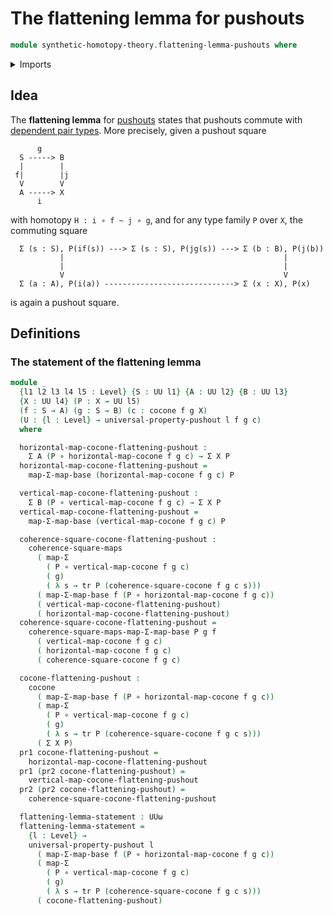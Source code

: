 # The flattening lemma for pushouts

```agda
module synthetic-homotopy-theory.flattening-lemma-pushouts where
```

<details><summary>Imports</summary>

```agda
open import foundation.commuting-squares-of-maps
open import foundation.dependent-pair-types
open import foundation.function-types
open import foundation.functoriality-dependent-pair-types
open import foundation.transport
open import foundation.universe-levels

open import synthetic-homotopy-theory.cocones-under-spans
open import synthetic-homotopy-theory.universal-property-pushouts
```

</details>

## Idea

The **flattening lemma** for [pushouts](synthetic-homotopy-theory.pushouts.md) states that pushouts commute with [dependent pair types](foundation-core.dependent-pair-types.md). More precisely, given a pushout square

```text
      g
  S -----> B
  |        |
 f|        |j
  V        V
  A -----> X
      i
```

with homotopy `H : i ∘ f ~ j ∘ g`, and for any type family `P` over `X`, the commuting square

```text
  Σ (s : S), P(if(s)) ---> Σ (s : S), P(jg(s)) ---> Σ (b : B), P(j(b))
           |                                                 |
           |                                                 |
           V                                                 V
  Σ (a : A), P(i(a)) -----------------------------> Σ (x : X), P(x)
```

is again a pushout square.

## Definitions

### The statement of the flattening lemma

```agda
module _
  {l1 l2 l3 l4 l5 : Level} {S : UU l1} {A : UU l2} {B : UU l3}
  {X : UU l4} (P : X → UU l5)
  (f : S → A) (g : S → B) (c : cocone f g X)
  (U : {l : Level} → universal-property-pushout l f g c)
  where

  horizontal-map-cocone-flattening-pushout :
    Σ A (P ∘ horizontal-map-cocone f g c) → Σ X P
  horizontal-map-cocone-flattening-pushout =
    map-Σ-map-base (horizontal-map-cocone f g c) P

  vertical-map-cocone-flattening-pushout :
    Σ B (P ∘ vertical-map-cocone f g c) → Σ X P
  vertical-map-cocone-flattening-pushout =
    map-Σ-map-base (vertical-map-cocone f g c) P

  coherence-square-cocone-flattening-pushout :
    coherence-square-maps
      ( map-Σ
        ( P ∘ vertical-map-cocone f g c)
        ( g)
        ( λ s → tr P (coherence-square-cocone f g c s)))
      ( map-Σ-map-base f (P ∘ horizontal-map-cocone f g c))
      ( vertical-map-cocone-flattening-pushout)
      ( horizontal-map-cocone-flattening-pushout)
  coherence-square-cocone-flattening-pushout =
    coherence-square-maps-map-Σ-map-base P g f
      ( vertical-map-cocone f g c)
      ( horizontal-map-cocone f g c)
      ( coherence-square-cocone f g c)

  cocone-flattening-pushout :
    cocone
      ( map-Σ-map-base f (P ∘ horizontal-map-cocone f g c))
      ( map-Σ
        ( P ∘ vertical-map-cocone f g c)
        ( g)
        ( λ s → tr P (coherence-square-cocone f g c s)))
      ( Σ X P)
  pr1 cocone-flattening-pushout =
    horizontal-map-cocone-flattening-pushout
  pr1 (pr2 cocone-flattening-pushout) =
    vertical-map-cocone-flattening-pushout
  pr2 (pr2 cocone-flattening-pushout) =
    coherence-square-cocone-flattening-pushout

  flattening-lemma-statement : UUω
  flattening-lemma-statement =
    {l : Level} →
    universal-property-pushout l
      ( map-Σ-map-base f (P ∘ horizontal-map-cocone f g c))
      ( map-Σ
        ( P ∘ vertical-map-cocone f g c)
        ( g)
        ( λ s → tr P (coherence-square-cocone f g c s)))
      ( cocone-flattening-pushout)
```

